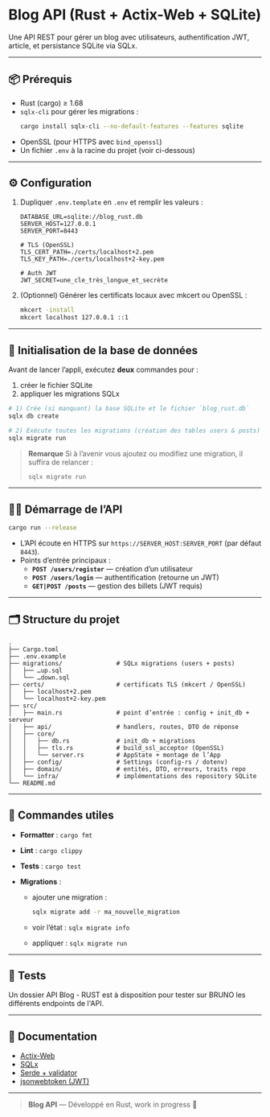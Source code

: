 # Blog API (Rust + Actix-Web + SQLite)

Une API REST pour gérer un blog avec utilisateurs, authentification JWT, article, et persistance SQLite via SQLx.

---

## 📦 Prérequis

-   Rust (cargo) ≥ 1.68
-   `sqlx-cli` pour gérer les migrations :
    ```bash
    cargo install sqlx-cli --no-default-features --features sqlite
    ```
-   OpenSSL (pour HTTPS avec `bind_openssl`)
-   Un fichier `.env` à la racine du projet (voir ci-dessous)

---

## ⚙️ Configuration

1. Dupliquer `.env.template` en `.env` et remplir les valeurs :

    ```dotenv
    DATABASE_URL=sqlite://blog_rust.db
    SERVER_HOST=127.0.0.1
    SERVER_PORT=8443

    # TLS (OpenSSL)
    TLS_CERT_PATH=./certs/localhost+2.pem
    TLS_KEY_PATH=./certs/localhost+2-key.pem

    # Auth JWT
    JWT_SECRET=une_cle_très_longue_et_secrète
    ```

2. (Optionnel) Générer les certificats locaux avec mkcert ou OpenSSL :

    ```bash
    mkcert -install
    mkcert localhost 127.0.0.1 ::1
    ```

---

## 🚀 Initialisation de la base de données

Avant de lancer l’appli, exécutez **deux** commandes pour :

1. créer le fichier SQLite
2. appliquer les migrations SQLx

```bash
# 1) Crée (si manquant) la base SQLite et le fichier `blog_rust.db`
sqlx db create

# 2) Exécute toutes les migrations (création des tables users & posts)
sqlx migrate run
```

> **Remarque**
> Si à l’avenir vous ajoutez ou modifiez une migration, il suffira de relancer :
>
> ```bash
> sqlx migrate run
> ```

---

## 🏃‍♂️ Démarrage de l’API

```bash
cargo run --release
```

-   L’API écoute en HTTPS sur `https://SERVER_HOST:SERVER_PORT` (par défaut `8443`).
-   Points d’entrée principaux :
    -   **`POST /users/register`** — création d’un utilisateur
    -   **`POST /users/login`** — authentification (retourne un JWT)
    -   **`GET|POST /posts`** — gestion des billets (JWT requis)

---

## 🗂️ Structure du projet

```
.
├── Cargo.toml
├── .env.example
├── migrations/               # SQLx migrations (users + posts)
│   ├── …up.sql
│   └── …down.sql
├── certs/                    # certificats TLS (mkcert / OpenSSL)
│   ├── localhost+2.pem
│   └── localhost+2-key.pem
├── src/
│   ├── main.rs               # point d’entrée : config + init_db + serveur
│   ├── api/                  # handlers, routes, DTO de réponse
│   ├── core/
│   │   ├── db.rs             # init_db + migrations
│   │   ├── tls.rs            # build_ssl_acceptor (OpenSSL)
│   │   └── server.rs         # AppState + montage de l’App
│   ├── config/               # Settings (config-rs / dotenv)
│   ├── domain/               # entités, DTO, erreurs, traits repo
│   └── infra/                # implémentations des repository SQLite
└── README.md
```

---

## 🔧 Commandes utiles

-   **Formatter** : `cargo fmt`
-   **Lint** : `cargo clippy`
-   **Tests** : `cargo test`
-   **Migrations** :

    -   ajouter une migration :

        ```bash
        sqlx migrate add -r ma_nouvelle_migration
        ```

    -   voir l’état : `sqlx migrate info`
    -   appliquer : `sqlx migrate run`

---

## 🧪 Tests

Un dossier API Blog - RUST est à disposition pour tester sur BRUNO les différents endpoints de l'API.

---

## 📖 Documentation

-   [Actix-Web](https://actix.rs)
-   [SQLx](https://docs.rs/sqlx)
-   [Serde + validator](https://crates.io/crates/validator)
-   [jsonwebtoken (JWT)](https://crates.io/crates/jsonwebtoken)

---

> **Blog API** — Développé en Rust, work in progress 🚧
